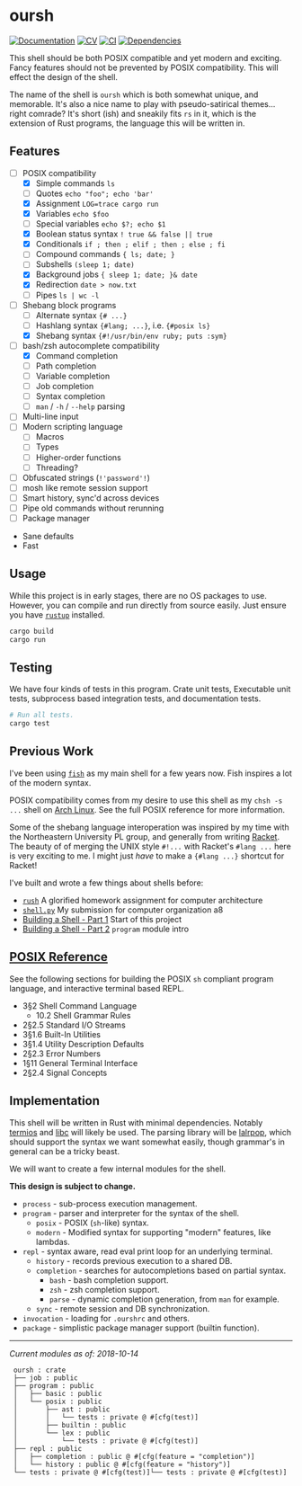 # oursh
[![Documentation](https://docs.rs/oursh/badge.svg)](https://docs.rs/oursh)
[![CV](https://github.com/nixpulvis/oursh/actions/workflows/cv.yml/badge.svg?branch=master&event=push)](https://github.com/nixpulvis/oursh/actions/workflows/cv.yml)
[![CI](https://github.com/nixpulvis/oursh/actions/workflows/ci.yml/badge.svg?branch=master)](https://github.com/nixpulvis/oursh/actions/workflows/ci.yml)
[![Dependencies](https://deps.rs/repo/github/nixpulvis/oursh/status.svg)](https://deps.rs/repo/github/nixpulvis/oursh)

This shell should be both POSIX compatible and yet modern and exciting. Fancy
features should not be prevented by POSIX compatibility. This will effect the
design of the shell.

The name of the shell is `oursh` which is both somewhat unique, and memorable.
It's also a nice name to play with pseudo-satirical themes... right comrade?
It's short (ish) and sneakily fits `rs` in it, which is the extension of Rust
programs, the language this will be written in.

## Features

- [ ] POSIX compatibility
    - [x] Simple commands `ls`
    - [ ] Quotes `echo "foo"; echo 'bar'`
    - [x] Assignment `LOG=trace cargo run`
    - [x] Variables `echo $foo`
    - [ ] Special variables `echo $?; echo $1`
    - [x] Boolean status syntax `! true && false || true`
    - [x] Conditionals `if ; then ; elif ; then ; else ; fi`
    - [ ] Compound commands `{ ls; date; }`
    - [ ] Subshells `(sleep 1; date)`
    - [x] Background jobs `{ sleep 1; date; }& date`
    - [x] Redirection `date > now.txt`
    - [ ] Pipes `ls | wc -l`
- [ ] Shebang block programs
    - [ ] Alternate syntax `{# ...}`
    - [ ] Hashlang syntax `{#lang; ...}`, i.e. `{#posix ls}`
    - [x] Shebang syntax `{#!/usr/bin/env ruby; puts :sym}`
- [ ] bash/zsh autocomplete compatibility
    - [x] Command completion
    - [ ] Path completion
    - [ ] Variable completion
    - [ ] Job completion
    - [ ] Syntax completion
    - [ ] `man` / `-h` / `--help` parsing
- [ ] Multi-line input
- [ ] Modern scripting language
    - [ ] Macros
    - [ ] Types
    - [ ] Higher-order functions
    - [ ] Threading?
- [ ] Obfuscated strings (`!'password'!`)
- [ ] mosh like remote session support
- [ ] Smart history, sync'd across devices
- [ ] Pipe old commands without rerunning
- [ ] Package manager
- Sane defaults
- Fast


## Usage

While this project is in early stages, there are no OS packages to use.
However, you can compile and run directly from source easily. Just ensure you
have [`rustup`][rustup] installed.

```sh
cargo build
cargo run
```


## Testing

We have four kinds of tests in this program. Crate unit tests, Executable unit
tests, subprocess based integration tests, and documentation tests.

```sh
# Run all tests.
cargo test
```


## Previous Work

I've been using [`fish`][fish] as my main shell for a few years now. Fish
inspires a lot of the modern syntax.

POSIX compatibility comes from my desire to use this shell as my `chsh -s ...`
shell on [Arch Linux][arch]. See the full POSIX reference for more information.

Some of the shebang language interoperation was inspired by my time with the
Northeastern University PL group, and generally from writing [Racket][racket].
The beauty of of merging the UNIX style `#!...` with Racket's `#lang ...` here
is very exciting to me. I might just _have_ to make a `{#lang ...}` shortcut
for Racket!

I've built and wrote a few things about shells before:

- [`rush`][rush] A glorified homework assignment for computer architecture
- [`shell.py`][shell.py] My submission for computer organization a8
- [Building a Shell - Part 1][basp1] Start of this project
- [Building a Shell - Part 2][basp2] `program` module intro


## [POSIX Reference][posix]

See the following sections for building the POSIX `sh` compliant program
language, and interactive terminal based REPL.

- 3§2 Shell Command Language
    - 10.2 Shell Grammar Rules
- 2§2.5 Standard I/O Streams
- 3§1.6 Built-In Utilities
- 3§1.4 Utility Description Defaults
- 2§2.3 Error Numbers
- 1§11 General Terminal Interface
- 2§2.4 Signal Concepts


## Implementation

This shell will be written in Rust with minimal dependencies. Notably
[termios][termios] and [libc][libc] will likely be used. The parsing library
will be [lalrpop][lalrpop], which should support the syntax we want somewhat
easily, though grammar's in general can be a tricky beast.

We will want to create a few internal modules for the shell.

**This design is subject to change.**

- `process` - sub-process execution management.
- `program` - parser and interpreter for the syntax of the shell.
    - `posix` - POSIX (`sh`-like) syntax.
    - `modern` - Modified syntax for supporting "modern" features, like lambdas.
- `repl` - syntax aware, read eval print loop for an underlying terminal.
    - `history` - records previous execution to a shared DB.
    - `completion` - searches for autocompletions based on partial syntax.
        - `bash` - bash completion support.
        - `zsh` - zsh completion support.
        - `parse` - dynamic completion generation, from `man` for example.
    - `sync` - remote session and DB synchronization.
- `invocation` - loading for `.ourshrc` and others.
- `package` - simplistic package manager support (builtin function).

---

_Current modules as of: 2018-10-14_

```
 oursh : crate
 ├── job : public
 ├── program : public
 │   ├── basic : public
 │   └── posix : public
 │       ├── ast : public
 │       │   └── tests : private @ #[cfg(test)]
 │       ├── builtin : public
 │       └── lex : public
 │           └── tests : private @ #[cfg(test)]
 ├── repl : public
 │   ├── completion : public @ #[cfg(feature = "completion")]
 │   └── history : public @ #[cfg(feature = "history")]
 └── tests : private @ #[cfg(test)]└── tests : private @ #[cfg(test)]
```


[documentation]: https://nixpulvis.com/oursh/oursh
[rustup]: https://github.com/rust-lang-nursery/rustup.rs
[posix]: http://pubs.opengroup.org/onlinepubs/9699919799/
[termios]: https://crates.io/crates/termios
[libc]: https://crates.io/crates/libc
[lalrpop]: https://github.com/lalrpop/lalrpop
[fish]: https://github.com/fish-shell/fish-shell
[arch]: https://www.archlinux.org/
[racket]: https://racket-lang.org/
[rush]: https://github.com/nixpulvis/rush
[shell.py]: /doc/shell.py
[basp1]: https://nixpulvis.com/ramblings/2018-07-11-building-a-shell-part-1
[basp2]: https://nixpulvis.com/ramblings/2018-10-15-building-a-shell-part-2
